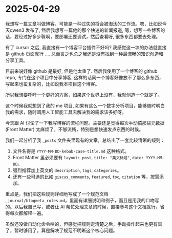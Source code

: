 # 2025-04-29


我想写一篇文章叫做博客，可能是一种过失的将会被淘汰的工作流。嗯，比如说今天qwen3 发布了, 然后我想写一篇他的那个快速的新闻报道, 嗯，想写一些博客的话，要经过好多步骤啊，要部署还要调试，然后查看呀, 很多东西都要去处理。



有了 cursor 之后, 我直接有一个博客平台插件不好吗? 我感觉这一块的办法就直接是 github 页面就行 .... 总而言之也总之我还是没有找到一种最流畅的知识创造和分享工具。


目前来说好像 github 是最好, 但是他太重了. 然后我使用了一个博客的 github repo, 专门在这个项目中分享博客, 这样的话同一个博客好像放不了那么多东西，写起来也蛮复杂的，比如说我本项目这个博客。


所以我想要呼吁一个更好的方案，如果这个世界上没有，我就创造一个就是了。



这个时候我就想到了我的 me 项目, 如果有这么一个数字分析项目，能够随时明白我的需求，随时调用人工智能工具去解决我的需求该多好呀。


今天跟 AI 讨论了一下我写博客的流程问题。主要还是觉得每次手动搞那些元数据 (Front Matter) 太麻烦了，不够流畅，特别是想快速发点东西的时候。

我们一起分析了我 `_posts` 文件夹里现有的文章，总结出了一套比较清晰的规则：
1.  文件名得是 `YYYY-MM-DD-kebab-case-title.md` 这种格式。
2.  Front Matter 里必须要有 `layout: post`, `title: "英文标题"`, `date: YYYY-MM-DD`。
3.  强烈推荐加上英文的 `description`, `tags`, `categories`。
4.  还有一些可选的比如 `giscus_comments`, `featured`, `toc`, `citation` 等，按需添加。

重点是，我们把这些规则详细地写成了一个规范文档 `_journal/blogmeta_rules.md`，里面有详细说明和例子，而且是用我的口吻写的。以后我自己写，或者让 AI 帮忙处理文章的时候，直接参考这个文档就行，省得每次都解释一遍。

虽然还没做自动化命令啥的，但感觉把规则定清楚之后，手动操作起来也更有谱了，暂时够用了。算是解决了规范不明晰这个核心问题。